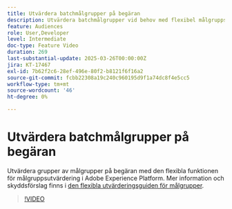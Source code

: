 ```yaml
---
title: Utvärdera batchmålgrupper på begäran
description: Utvärdera batchmålgrupper vid behov med flexibel målgruppsutvärdering.
feature: Audiences
role: User,Developer
level: Intermediate
doc-type: Feature Video
duration: 269
last-substantial-update: 2025-03-26T00:00:00Z
jira: KT-17467
exl-id: 7b62f2c6-28ef-496e-80f2-b8121f6f16a2
source-git-commit: fcbb22308a19c240c960195d9f1a74dc8f4e5cc5
workflow-type: tm+mt
source-wordcount: '46'
ht-degree: 0%

---
```


# Utvärdera batchmålgrupper på begäran

Utvärdera grupper av målgrupper på begäran med den flexibla funktionen för målgruppsutvärdering i Adobe Experience Platform. Mer information och skyddsförslag finns i [den flexibla utvärderingsguiden för målgrupper](https://experienceleague.adobe.com/en/docs/experience-platform/segmentation/methods/flexible-audience-evaluation).

>[!VIDEO](https://video.tv.adobe.com/v/3453640/?learn=on&enablevpops)
